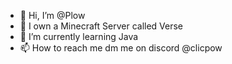 - 👋 Hi, I’m @Plow
- 👀 I own a Minecraft Server called Verse
- 🌱 I’m currently learning Java
- 📫 How to reach me dm me on discord @clicpow
